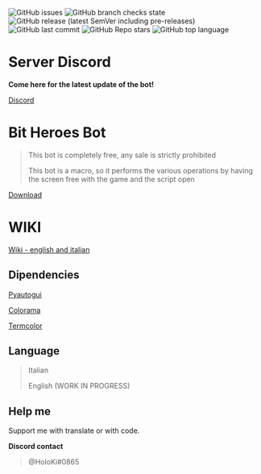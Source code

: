 ![GitHub issues](https://img.shields.io/github/issues/HoloKi/BitHeroesBot)
![GitHub branch checks state](https://img.shields.io/github/checks-status/HoloKi/BitHeroesBot/master)
![GitHub release (latest SemVer including pre-releases)](https://img.shields.io/github/v/release/HoloKi/BitHeroesBot?include_prereleases)
![GitHub last commit](https://img.shields.io/github/last-commit/HoloKi/BitHeroesBot)
![GitHub Repo stars](https://img.shields.io/github/stars/HoloKi/BitHeroesBot)
![GitHub top language](https://img.shields.io/github/languages/top/HoloKi/BitHeroesBot)

# Server Discord

**Come here for the latest update of the bot!**

[Discord](https://discord.gg/h98xsssEpe)

# Bit Heroes Bot
>This bot is completely free, any sale is strictly prohibited
>
>This bot is a macro, so it performs the various operations by having the screen free with the game and the script open
>

[Download](https://github.com/HoloKi/BitHeroesBot/releases) 

# WIKI

[Wiki - english and italian](https://github.com/HoloKi/BitHeroesBot/wiki)

## Dipendencies

[Pyautogui](https://pyautogui.readthedocs.io/en/latest/)

[Colorama](https://pypi.org/project/colorama/)

[Termcolor](https://pypi.org/project/termcolor/)

## Language

>Italian
>
>English (WORK IN PROGRESS)

## Help me

Support me with translate or with code.

**Discord contact**
> @HoloKi#0865
